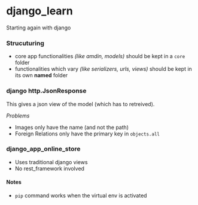 # django_learn
Starting again with django


### Strucuturing

- core app functionalities *(like amdin, models)* should be kept in a `core` folder
- functionalities which vary *(like serializers, urls, views)* should be kept in its own **named** folder


### django http.JsonResponse

This gives a json view of the model (which has to retreived).

*Problems*
- Images only have the name (and not the path)
- Foreign Relations only have the primary key in `objects.all`


### django_app_online_store

 - Uses traditional django views
 - No rest_framework involved

#### Notes

- `pip` command works when the virtual env is activated